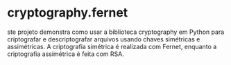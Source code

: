 # cryptography.fernet
ste projeto demonstra como usar a biblioteca cryptography em Python para criptografar e descriptografar arquivos usando chaves simétricas e assimétricas. A criptografia simétrica é realizada com Fernet, enquanto a criptografia assimétrica é feita com RSA.
